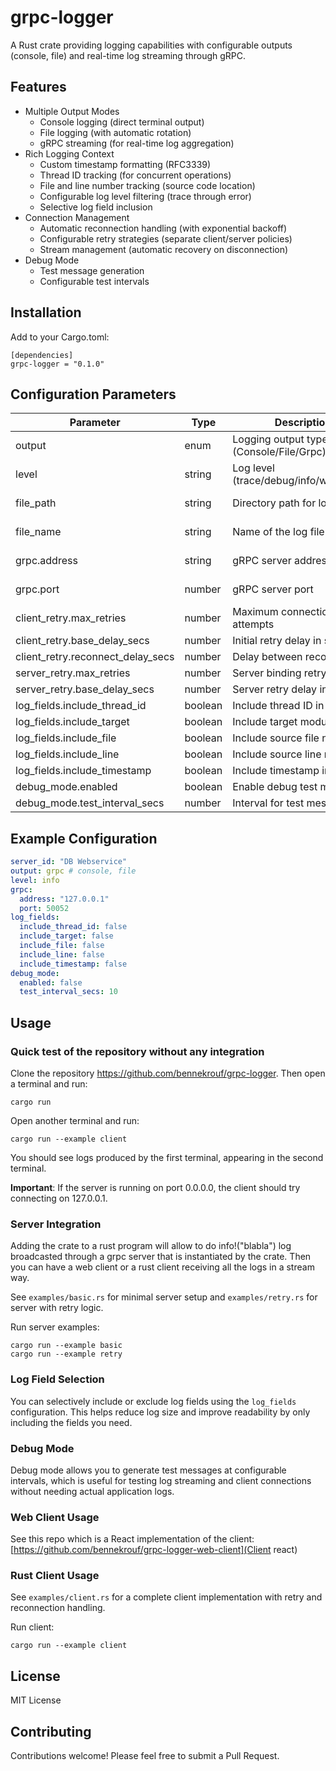 # grpc-logger
A Rust crate providing logging capabilities with configurable outputs (console, file) and real-time log streaming through gRPC.

## Features
- Multiple Output Modes
  - Console logging (direct terminal output)
  - File logging (with automatic rotation)
  - gRPC streaming (for real-time log aggregation)
- Rich Logging Context
  - Custom timestamp formatting (RFC3339)
  - Thread ID tracking (for concurrent operations)
  - File and line number tracking (source code location)
  - Configurable log level filtering (trace through error)
  - Selective log field inclusion
- Connection Management
  - Automatic reconnection handling (with exponential backoff)
  - Configurable retry strategies (separate client/server policies)
  - Stream management (automatic recovery on disconnection)
- Debug Mode
  - Test message generation
  - Configurable test intervals

## Installation
Add to your Cargo.toml:
```
[dependencies]
grpc-logger = "0.1.0"
```

## Configuration Parameters
| Parameter | Type | Description | Required | Default |
|-----------|------|-------------|----------|---------|
| output | enum | Logging output type (Console/File/Grpc) | Yes | - |
| level | string | Log level (trace/debug/info/warn/error) | Yes | - |
| file_path | string | Directory path for log files | For File output | "logs" |
| file_name | string | Name of the log file | For File output | "app.log" |
| grpc.address | string | gRPC server address | For Grpc output | "0.0.0.0" |
| grpc.port | number | gRPC server port | For Grpc output | 50052 |
| client_retry.max_retries | number | Maximum connection attempts | No | 5000 |
| client_retry.base_delay_secs | number | Initial retry delay in seconds | No | 2 |
| client_retry.reconnect_delay_secs | number | Delay between reconnections | No | 2 |
| server_retry.max_retries | number | Server binding retry attempts | No | 5 |
| server_retry.base_delay_secs | number | Server retry delay in seconds | No | 1 |
| log_fields.include_thread_id | boolean | Include thread ID in logs | No | false |
| log_fields.include_target | boolean | Include target module in logs | No | false |
| log_fields.include_file | boolean | Include source file name | No | false |
| log_fields.include_line | boolean | Include source line number | No | false |
| log_fields.include_timestamp | boolean | Include timestamp in logs | No | false |
| debug_mode.enabled | boolean | Enable debug test messages | No | false |
| debug_mode.test_interval_secs | number | Interval for test messages | No | 10 |

## Example Configuration
```yaml
server_id: "DB Webservice"
output: grpc # console, file
level: info
grpc:
  address: "127.0.0.1"
  port: 50052
log_fields:
  include_thread_id: false
  include_target: false
  include_file: false
  include_line: false
  include_timestamp: false
debug_mode:
  enabled: false
  test_interval_secs: 10
```

## Usage
### Quick test of the repository without any integration
Clone the repository https://github.com/bennekrouf/grpc-logger. Then open a terminal and run:
```
cargo run
```
Open another terminal and run: 
```
cargo run --example client
```
You should see logs produced by the first terminal, appearing in the second terminal.

**Important**: If the server is running on port 0.0.0.0, the client should try connecting on 127.0.0.1.

### Server Integration
Adding the crate to a rust program will allow to do info!("blabla") log broadcasted through a grpc server that is instantiated by the crate. Then you can have a web client or a rust client receiving all the logs in a stream way.

See `examples/basic.rs` for minimal server setup and `examples/retry.rs` for server with retry logic.

Run server examples:
```
cargo run --example basic
cargo run --example retry
```

### Log Field Selection
You can selectively include or exclude log fields using the `log_fields` configuration. This helps reduce log size and improve readability by only including the fields you need.

### Debug Mode
Debug mode allows you to generate test messages at configurable intervals, which is useful for testing log streaming and client connections without needing actual application logs.

### Web Client Usage
See this repo which is a React implementation of the client:
[https://github.com/bennekrouf/grpc-logger-web-client](Client react)

### Rust Client Usage
See `examples/client.rs` for a complete client implementation with retry and reconnection handling.

Run client:
```
cargo run --example client
```

## License
MIT License

## Contributing
Contributions welcome! Please feel free to submit a Pull Request.
